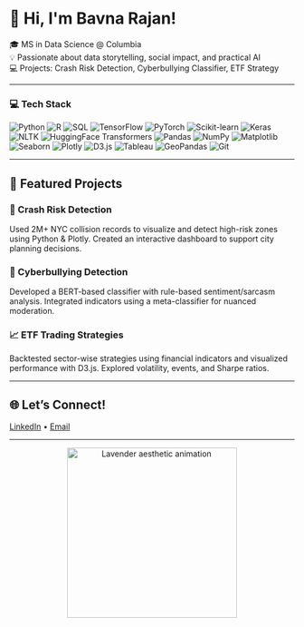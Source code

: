 # 🌸 Hi, I'm Bavna Rajan!

🎓 MS in Data Science @ Columbia  
💡 Passionate about data storytelling, social impact, and practical AI  
💻 Projects: Crash Risk Detection, Cyberbullying Classifier, ETF Strategy

---

### 💻 Tech Stack  

![Python](https://img.shields.io/badge/Python-%23b57edc.svg?style=for-the-badge&logo=python&logoColor=white) 
![R](https://img.shields.io/badge/R-%238e7cc3.svg?style=for-the-badge&logo=r&logoColor=white) 
![SQL](https://img.shields.io/badge/SQL-%23a593c2.svg?style=for-the-badge&logo=postgresql&logoColor=white) 
![TensorFlow](https://img.shields.io/badge/TensorFlow-%23f2c1d1.svg?style=for-the-badge&logo=tensorflow&logoColor=white) 
![PyTorch](https://img.shields.io/badge/PyTorch-%23eaeaea.svg?style=for-the-badge&logo=pytorch&logoColor=black) 
![Scikit-learn](https://img.shields.io/badge/Scikit--learn-%23b57edc.svg?style=for-the-badge&logo=scikit-learn&logoColor=white) 
![Keras](https://img.shields.io/badge/Keras-%238e7cc3.svg?style=for-the-badge&logo=keras&logoColor=white) 
![NLTK](https://img.shields.io/badge/NLTK-%23a593c2.svg?style=for-the-badge&logo=python&logoColor=white) 
![HuggingFace Transformers](https://img.shields.io/badge/HuggingFaceTransformers-%23d3bdf0.svg?style=for-the-badge&logo=huggingface&logoColor=black) 
![Pandas](https://img.shields.io/badge/Pandas-%23f5f5f5.svg?style=for-the-badge&logo=pandas&logoColor=black) 
![NumPy](https://img.shields.io/badge/NumPy-%23f2c1d1.svg?style=for-the-badge&logo=numpy&logoColor=black) 
![Matplotlib](https://img.shields.io/badge/Matplotlib-%23eaeaea.svg?style=for-the-badge&logo=matplotlib&logoColor=black) 
![Seaborn](https://img.shields.io/badge/Seaborn-%23b57edc.svg?style=for-the-badge&logo=python&logoColor=white) 
![Plotly](https://img.shields.io/badge/Plotly-%238e7cc3.svg?style=for-the-badge&logo=plotly&logoColor=white) 
![D3.js](https://img.shields.io/badge/D3.js-%23d3bdf0.svg?style=for-the-badge&logo=d3dotjs&logoColor=black) 
![Tableau](https://img.shields.io/badge/Tableau-%23f2c1d1.svg?style=for-the-badge&logo=powerbi&logoColor=black) 
![GeoPandas](https://img.shields.io/badge/GeoPandas-%23eaeaea.svg?style=for-the-badge&logo=python&logoColor=black) 
![Git](https://img.shields.io/badge/Git-%23b57edc.svg?style=for-the-badge&logo=git&logoColor=white)

---

## 📌 Featured Projects

### 🚦 Crash Risk Detection  
Used 2M+ NYC collision records to visualize and detect high-risk zones using Python & Plotly. Created an interactive dashboard to support city planning decisions.  

### 🤖 Cyberbullying Detection  
Developed a BERT-based classifier with rule-based sentiment/sarcasm analysis. Integrated indicators using a meta-classifier for nuanced moderation.

### 📈 ETF Trading Strategies  
Backtested sector-wise strategies using financial indicators and visualized performance with D3.js. Explored volatility, events, and Sharpe ratios.

---

<!--## 📊 GitHub Stats

![Bavna's GitHub Stats](https://github-readme-stats.vercel.app/api?username=bavnarajan&show_icons=true&theme=graywhite)

-->
## 🌐 Let’s Connect!  
[LinkedIn](https://www.linkedin.com/in/bavna-rajan/) • [Email](br2794@columbia.edu)

---

<p align="center">
  <img src="https://media.giphy.com/media/L8K62iTDkzGX6/giphy.gif" width="300" alt="Lavender aesthetic animation" />
</p>
